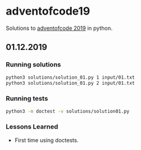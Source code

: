 # adventofcode19

Solutions to [adventofcode 2019](https://adventofcode.com/) in python.

## 01.12.2019

### Running solutions

~~~sh
python3 solutions/solution_01.py 1 input/01.txt
python3 solutions/solution_01.py 2 input/01.txt
~~~

### Running tests

~~~sh
python3 -m doctest -v solutions/solution01.py
~~~

### Lessons Learned

- First time using doctests.

